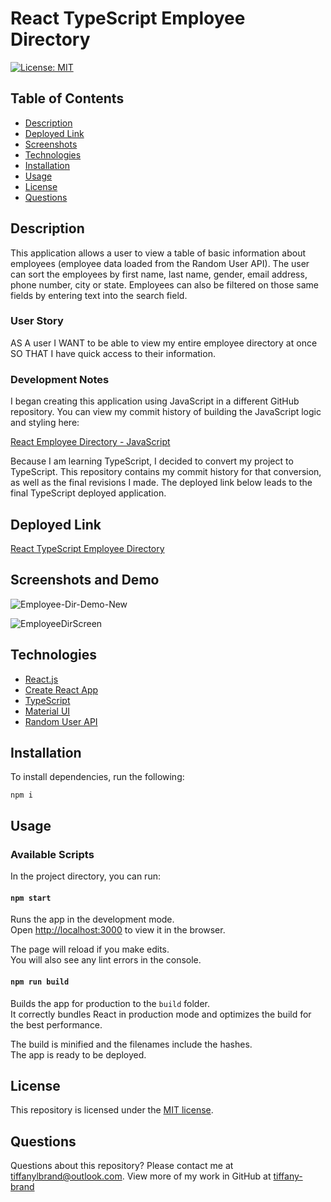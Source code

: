 # React TypeScript Employee Directory

[![License: MIT](https://img.shields.io/github/license/tiffany-brand/react-ts-employee-directory?style=plastic)](./LICENSE)

## Table of Contents

* [Description](#description)
* [Deployed Link](#deployed-link)
* [Screenshots](#screenshots)
* [Technologies](#technologies)
* [Installation](#installation)
* [Usage](#usage)
* [License](#license)
* [Questions](#questions)

## Description
This application allows a user to view a table of basic information about employees (employee data loaded from the Random User API). The user can sort the employees by first name, last name, gender, email address, phone number, city or state. Employees can also be filtered on those same fields by entering text into the search field.

### User Story

AS A user
I WANT to be able to view my entire employee directory at once 
SO THAT I have quick access to their information.


### Development Notes

I began creating this application using JavaScript in a different GitHub repository. You can view my commit history of building the JavaScript logic and styling here: 

[React Employee Directory - JavaScript](https://github.com/tiffany-brand/react-employee-directory)

Because I am learning TypeScript, I decided to convert my project to TypeScript. This repository contains my commit history for that conversion, as well as the final revisions I made. The deployed link below leads to the final TypeScript deployed application.


## Deployed Link

[React TypeScript Employee Directory](https://tiffany-brand.github.io/react-ts-employee-directory/)

## Screenshots and Demo

![Employee-Dir-Demo-New](https://user-images.githubusercontent.com/16748389/97781092-785aed00-1b5f-11eb-8d6c-5038450ac804.gif)

![EmployeeDirScreen](https://user-images.githubusercontent.com/16748389/97781095-7db83780-1b5f-11eb-8808-2c9cd797a5d8.JPG)


## Technologies

* [React.js](https://reactjs.org/)
* [Create React App](https://github.com/facebook/create-react-app)
* [TypeScript](https://www.typescriptlang.org/)
* [Material UI](https://material-ui.com/)
* [Random User API](https://randomuser.me/)


## Installation

To install dependencies, run the following:

`
npm i
`


## Usage

### Available Scripts

In the project directory, you can run:

#### `npm start`

Runs the app in the development mode.\
Open [http://localhost:3000](http://localhost:3000) to view it in the browser.

The page will reload if you make edits.\
You will also see any lint errors in the console.


#### `npm run build`

Builds the app for production to the `build` folder.\
It correctly bundles React in production mode and optimizes the build for the best performance.

The build is minified and the filenames include the hashes.\
The app is ready to be deployed.

## License

This repository is licensed under the [MIT license](./LICENSE).

## Questions

Questions about this repository? Please contact me at [tiffanylbrand@outlook.com](mailto:tiffanylbrand@outlook.com). View more of my work in GitHub at [tiffany-brand](https://github.com/tiffany-brand) 